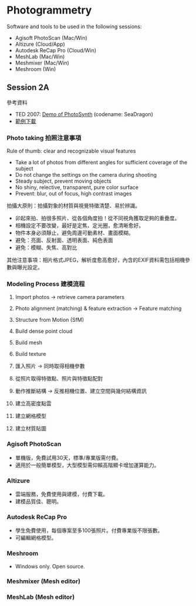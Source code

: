 # Photogrammetry

Software and tools to be used in the following sessions:
* Agisoft PhotoScan (Mac/Win)
* Altizure (Cloud/App)
* Autodesk ReCap Pro (Cloud/Win)
* MeshLab (Mac/Win)
* Meshmixer (Mac/Win)
* Meshroom (Win)

## Session 2A

參考資料
* TED 2007: [Demo of PhotoSynth](https://www.ted.com/talks/blaise_aguera_y_arcas_demos_photosynth) (codename: SeaDragon)
* [範例下載](https://drive.google.com/open?id=1fUwpXxOF5bZ7r-NL2cx3kXOfNyrwwxbk)

### Photo taking 拍照注意事項

Rule of thumb: clear and recognizable visual features

* Take a lot of photos from different angles for sufficient coverage of the subject
* Do not change the settings on the camera during shooting
* Steady subject, prevent moving objects
* No shiny, relective, transparent, pure color surface
* Prevent: blur, out of focus, high contrast images

拍攝大原則：拍攝對象的材質與視覺特徵清楚、易於辨識。

* 卯起來拍、拍很多照片、從各個角度拍！從不同視角獲取足夠的重疊度。
* 相機設定不要改變，最好是定焦、定光圈，愈清晰愈好。
* 物件本身必須靜止，避免周邊可動素材、畫面模糊。
* 避免：亮面、反射面、透明表面、純色表面
* 避免：模糊、失焦、高對比

其他注意事項：相片格式JPEG，解析度愈高愈好，內含的EXIF資料需包括相機參數與曝光設定。

### Modeling Process 建模流程

1. Import photos &rarr; retrieve camera parameters
2. Photo alignment (matching) & feature extraction &rarr; Feature matching
3. Structure from Motion (SfM)
4. Build dense point cloud
5. Build mesh
6. Build texture

1. 匯入照片 &rarr; 同時取得相機參數
2. 從照片取得特徵點、照片與特徵點配對
3. 動作推斷結構 &rarr; 反推相機位置、建立空間與幾何結構資訊
4. 建立高密度點雲
5. 建立網格模型
6. 建立材質貼圖

### Agisoft PhotoScan

* 單機版，免費試用30天，標準/專業版需付費。
* 適用於一般簡單模型，大型模型需仰賴高階顯卡增加運算能力。

### Altizure

* 雲端服務，免費使用與建模，付費下載。
* 建模品質佳、聰明。

### Autodesk ReCap Pro

* 學生免費使用，每個專案至多100張照片。付費專業版不限張數。
* 可編輯網格模型。

### Meshroom

* Windows only. Open source.

### Meshmixer (Mesh editor)

### MeshLab (Mesh editor)
